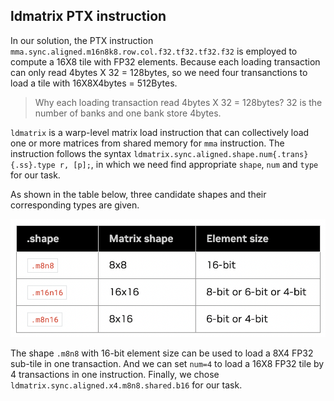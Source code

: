 


## ldmatrix PTX instruction

In our solution, the PTX instruction `mma.sync.aligned.m16n8k8.row.col.f32.tf32.tf32.f32` is employed to compute a 16X8 tile with FP32 elements. Because each loading transaction can only read 4bytes X 32 = 128bytes, so we need four transanctions to load a tile with 16X8X4bytes = 512Bytes.

>Why each loading transaction read 4bytes X 32 = 128bytes? 32 is the number of banks and  one bank store 4bytes.

`ldmatrix` is a warp-level matrix load instruction that can collectively load one or more matrices from shared memory for `mma` instruction. The instruction follows the syntax `ldmatrix.sync.aligned.shape.num{.trans}{.ss}.type r, [p];`, in which we need find appropriate `shape`, `num` and `type` for our task. 

As shown in the table below, three candidate shapes and their corresponding types are given.

![图片描述](images/ldmatrix_shapes.png)

The shape `.m8n8` with 16-bit element size can be used to load a 8X4 FP32 sub-tile in one transaction. And we can set `num=4` to load a 16X8 FP32 tile by 4 transactions in one instruction. Finally, we chose `ldmatrix.sync.aligned.x4.m8n8.shared.b16` for our task.


